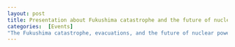 ```yaml
---
layout: post 
title: Presentation about Fukushima catastrophe and the future of nuclear power  
categories:  [Events] 
"The Fukushima catastrophe, evacuations, and the future of nuclear power" Kaleva Association, Fuengirola, Spain, Dec 11, 2019.
---
```

